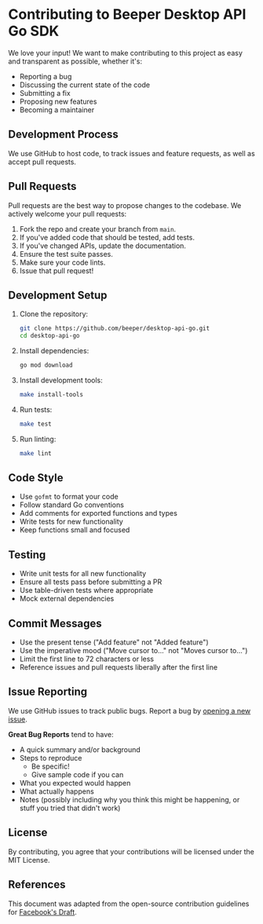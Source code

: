 # Contributing to Beeper Desktop API Go SDK

We love your input! We want to make contributing to this project as easy and transparent as possible, whether it's:

- Reporting a bug
- Discussing the current state of the code
- Submitting a fix
- Proposing new features
- Becoming a maintainer

## Development Process

We use GitHub to host code, to track issues and feature requests, as well as accept pull requests.

## Pull Requests

Pull requests are the best way to propose changes to the codebase. We actively welcome your pull requests:

1. Fork the repo and create your branch from `main`.
2. If you've added code that should be tested, add tests.
3. If you've changed APIs, update the documentation.
4. Ensure the test suite passes.
5. Make sure your code lints.
6. Issue that pull request!

## Development Setup

1. Clone the repository:
   ```bash
   git clone https://github.com/beeper/desktop-api-go.git
   cd desktop-api-go
   ```

2. Install dependencies:
   ```bash
   go mod download
   ```

3. Install development tools:
   ```bash
   make install-tools
   ```

4. Run tests:
   ```bash
   make test
   ```

5. Run linting:
   ```bash
   make lint
   ```

## Code Style

- Use `gofmt` to format your code
- Follow standard Go conventions
- Add comments for exported functions and types
- Write tests for new functionality
- Keep functions small and focused

## Testing

- Write unit tests for all new functionality
- Ensure all tests pass before submitting a PR
- Use table-driven tests where appropriate
- Mock external dependencies

## Commit Messages

- Use the present tense ("Add feature" not "Added feature")
- Use the imperative mood ("Move cursor to..." not "Moves cursor to...")
- Limit the first line to 72 characters or less
- Reference issues and pull requests liberally after the first line

## Issue Reporting

We use GitHub issues to track public bugs. Report a bug by [opening a new issue](https://github.com/beeper/desktop-api-go/issues).

**Great Bug Reports** tend to have:

- A quick summary and/or background
- Steps to reproduce
  - Be specific!
  - Give sample code if you can
- What you expected would happen
- What actually happens
- Notes (possibly including why you think this might be happening, or stuff you tried that didn't work)

## License

By contributing, you agree that your contributions will be licensed under the MIT License.

## References

This document was adapted from the open-source contribution guidelines for [Facebook's Draft](https://github.com/facebook/draft-js/blob/a9316a723f9e918afde44dea68b5f9f39b7d9b00/CONTRIBUTING.md).
